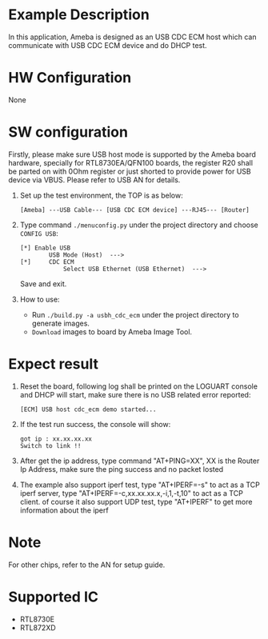 # Example Description

In this application, Ameba is designed as an USB CDC ECM host which can communicate with USB CDC ECM device and do DHCP test.

# HW Configuration

None

# SW configuration

Firstly, please make sure USB host mode is supported by the Ameba board hardware, specially for RTL8730EA/QFN100 boards, the register R20 shall be parted on with 0Ohm register or just shorted to provide power for USB device via VBUS. Please refer to USB AN for details.

1. Set up the test environment, the TOP is as below:
	```
	[Ameba] ---USB Cable--- [USB CDC ECM device] ---RJ45--- [Router]
	```

2. Type command `./menuconfig.py` under the project directory and choose `CONFIG USB`:
	```
	[*] Enable USB
			USB Mode (Host)  --->
	[*] 	CDC ECM
				Select USB Ethernet (USB Ethernet)  --->
	```
	Save and exit.

3. How to use:
   - Run `./build.py -a usbh_cdc_ecm` under the project directory to generate images.
   - `Download` images to board by Ameba Image Tool.

# Expect result

1. Reset the board, following log shall be printed on the LOGUART console and DHCP will start, make sure there is no USB related error reported:
	```
	[ECM] USB host cdc_ecm demo started...
	```

2. If the test run success, the console will show:
	```
	got ip : xx.xx.xx.xx
	Switch to link !!
	```

3. After get the ip address, type command "AT+PING=XX", XX is the Router Ip Address, make sure the ping success and no packet losted
4. The example also support iperf test, type "AT+IPERF=-s" to act as a TCP iperf server, type "AT+IPERF=-c,xx.xx.xx.x,-i,1,-t,10" to act as a TCP client. of course it also support UDP test, type "AT+IPERF" to get more information about the iperf

# Note

For other chips, refer to the AN for setup guide.

# Supported IC

- RTL8730E
- RTL872XD
